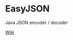 EasyJSON
========

Java JSON encoder / decoder

<a href="https://github.com/victormf2/EasyJSON/wiki">Wiki</a>